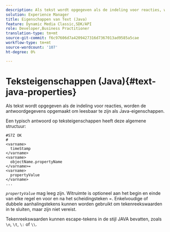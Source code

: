 ```yaml
---
description: Als tekst wordt opgegeven als de indeling voor reacties, worden de antwoordgegevens opgemaakt om leesbaar te zijn als Java-eigenschappen.
solution: Experience Manager
title: Eigenschappen van Text (Java)
feature: Dynamic Media Classic,SDK/API
role: Developer,Business Practitioner
translation-type: tm+mt
source-git-commit: f6c97606d7a4209427316d7367013ad9585a5cae
workflow-type: tm+mt
source-wordcount: '107'
ht-degree: 0%

---
```



# Teksteigenschappen (Java){#text-java-properties}

Als tekst wordt opgegeven als de indeling voor reacties, worden de antwoordgegevens opgemaakt om leesbaar te zijn als Java-eigenschappen.

Een typisch antwoord op teksteigenschappen heeft deze algemene structuur:

```
#S7Z OK
#
<varname>
  timeStamp
</varname>
<varname>
  objectName.propertyName
</varname>=
<varname>
  propertyValue
</varname>
...
```

*`propertyValue`* mag leeg zijn. Witruimte is optioneel aan het begin en einde van elke regel en voor en na het scheidingsteken =. Enkelvoudige of dubbele aanhalingstekens kunnen worden gebruikt om tekenreekswaarden in te sluiten, maar zijn niet vereist.

Tekenreekswaarden kunnen escape-tekens in de stijl JAVA bevatten, zoals `\n`, `\t`, `\:` of `\\`.
